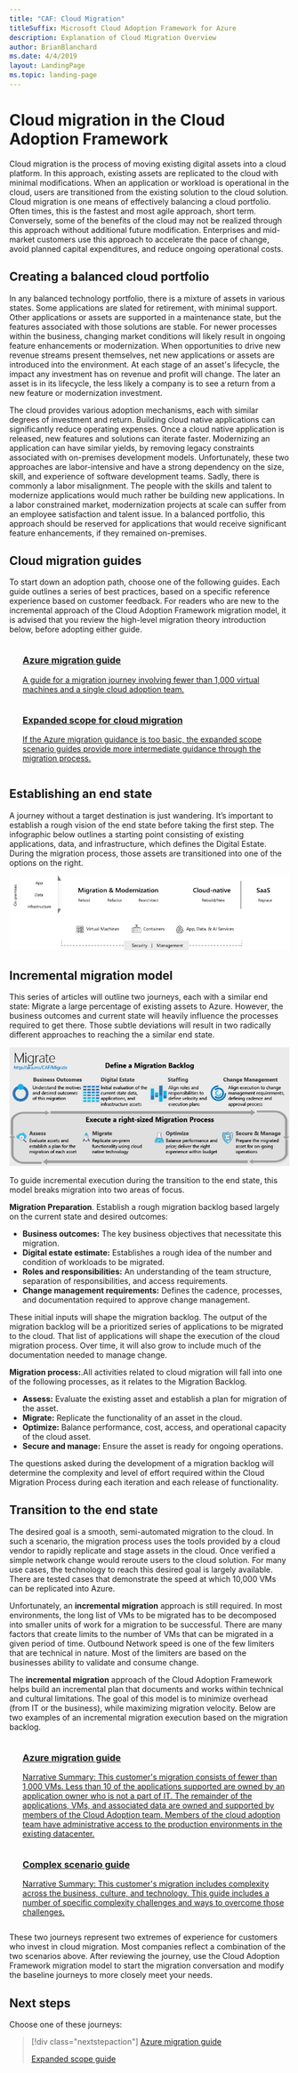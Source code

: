 ```yaml
---
title: "CAF: Cloud Migration"
titleSuffix: Microsoft Cloud Adoption Framework for Azure
description: Explanation of Cloud Migration Overview
author: BrianBlanchard
ms.date: 4/4/2019
layout: LandingPage
ms.topic: landing-page
---
```


# Cloud migration in the Cloud Adoption Framework

Cloud migration is the process of moving existing digital assets into a cloud platform. In this approach, existing assets are replicated to the cloud with minimal modifications. When an application or workload is operational in the cloud, users are transitioned from the existing solution to the cloud solution. Cloud migration is one means of effectively balancing a cloud portfolio. Often times, this is the fastest and most agile approach, short term. Conversely, some of the benefits of the cloud may not be realized through this approach without additional future modification. Enterprises and mid-market customers use this approach to accelerate the pace of change, avoid planned capital expenditures, and reduce ongoing operational costs.

## Creating a balanced cloud portfolio

In any balanced technology portfolio, there is a mixture of assets in various states. Some applications are slated for retirement, with minimal support. Other applications or assets are supported in a maintenance state, but the features associated with those solutions are stable. For newer processes within the business, changing market conditions will likely result in ongoing feature enhancements or modernization. When opportunities to drive new revenue streams present themselves, net new applications or assets are introduced into the environment. At each stage of an asset's lifecycle, the impact any investment has on revenue and profit will change. The later an asset is in its lifecycle, the less likely a company is to see a return from a new feature or modernization investment.

The cloud provides various adoption mechanisms, each with similar degrees of investment and return. Building cloud native applications can significantly reduce operating expenses. Once a cloud native application is released, new features and solutions can iterate faster. Modernizing an application can have similar yields, by removing legacy constraints associated with on-premises development models. Unfortunately, these two approaches are labor-intensive and have a strong dependency on the size, skill, and experience of software development teams. Sadly, there is commonly a labor misalignment. The people with the skills and talent to modernize applications would much rather be building new applications. In a labor constrained market, modernization projects at scale can suffer from an employee satisfaction and talent issue. In a balanced portfolio, this approach should be reserved for applications that would receive significant feature enhancements, if they remained on-premises.

## Cloud migration guides

To start down an adoption path, choose one of the following guides. Each guide outlines a series of best practices, based on a specific reference experience based on customer feedback. For readers who are new to the incremental approach of the Cloud Adoption Framework migration model, it is advised that you review the high-level migration theory introduction below, before adopting either guide.

<!-- markdownlint-disable MD033 -->

<ul class="panelContent cardsZ">
<li style="display: flex; flex-direction: column;">
    <a href="./azure-migration-guide/overview.md" style="display: flex; flex-direction: column; flex: 1 0 auto;">
        <div class="cardSize" style="flex: 1 0 auto; display: flex;">
            <div class="cardPadding" style="display: flex;">
                <div class="card">
                    <div class="cardText">
                        <h3>Azure migration guide</h3>
                        <p>A guide for a migration journey involving fewer than 1,000 virtual machines and a single cloud adoption team.</p>
                    </div>
                </div>
            </div>
        </div>
    </a>
</li>
<li style="display: flex; flex-direction: column;">
    <a href="./expanded-scope/overview.md" style="display: flex; flex-direction: column; flex: 1 0 auto;">
        <div class="cardSize" style="flex: 1 0 auto; display: flex;">
            <div class="cardPadding" style="display: flex;">
                <div class="card">
                    <div class="cardText">
                        <h3>Expanded scope for cloud migration</h3>
                        <p>If the Azure migration guidance is too basic, the expanded scope scenario guides provide more intermediate guidance through the migration process.</p>
                    </div>
                </div>
            </div>
        </div>
    </a>
</li>
</ul>

<!-- markdownlint-enable MD033 -->

## Establishing an end state

A journey without a target destination is just wandering. It’s important to establish a rough vision of the end state before taking the first step. The infographic below outlines a starting point consisting of existing applications, data, and infrastructure, which defines the Digital Estate. During the migration process, those assets are transitioned into one of the options on the right.

![Infographic of the migration options](../_images/migration/migration-options.png)

## Incremental migration model

This series of articles will outline two journeys, each with a similar end state: Migrate a large percentage of existing assets to Azure. However, the business outcomes and current state will heavily influence the processes required to get there. Those subtle deviations will result in two radically different approaches to reaching the a similar end state.

![Cloud Adoption Framework migration model](../_images/operational-transformation-migrate.png)

To guide incremental execution during the transition to the end state, this model breaks migration into two areas of focus.

**Migration Preparation**. Establish a rough migration backlog based largely on the current state and desired outcomes:

- **Business outcomes:** The key business objectives that necessitate this migration.
- **Digital estate estimate:** Establishes a rough idea of the number and condition of workloads to be migrated.
- **Roles and responsibilities:** An understanding of the team structure, separation of responsibilities, and access requirements.
- **Change management requirements:** Defines the cadence, processes, and documentation required to approve change management.

These initial inputs will shape the migration backlog. The output of the migration backlog will be a prioritized series of applications to be migrated to the cloud. That list of applications will shape the execution of the cloud migration process. Over time, it will also grow to include much of the documentation needed to manage change.

**Migration process:**.All activities related to cloud migration will fall into one of the following processes, as it relates to the Migration Backlog.

- **Assess:** Evaluate the existing asset and establish a plan for migration of the asset.
- **Migrate:** Replicate the functionality of an asset in the cloud.
- **Optimize:** Balance performance, cost, access, and operational capacity of the cloud asset.
- **Secure and manage:** Ensure the asset is ready for ongoing operations.

The questions asked during the development of a migration backlog will determine the complexity and level of effort required within the Cloud Migration Process during each iteration and each release of functionality.

## Transition to the end state

The desired goal is a smooth, semi-automated migration to the cloud. In such a scenario, the migration process uses the tools provided by a cloud vendor to rapidly replicate and stage assets in the cloud. Once verified a simple network change would reroute users to the cloud solution. For many use cases, the technology to reach this desired goal is largely available. There are tested cases that demonstrate the speed at which 10,000 VMs can be replicated into Azure.

Unfortunately, an **incremental migration** approach is still required. In most environments, the long list of VMs to be migrated has to be decomposed into smaller units of work for a migration to be successful. There are many factors that create limits to the number of VMs that can be migrated in a given period of time. Outbound Network speed is one of the few limiters that are technical in nature. Most of the limiters are based on the businesses ability to validate and consume change.

The **incremental migration** approach of the Cloud Adoption Framework helps build an incremental plan that documents and works within technical and cultural limitations. The goal of this model is to minimize overhead (from IT or the business), while maximizing migration velocity. Below are two examples of an incremental migration execution based on the migration backlog.

<!-- TODO: 
    Describe the paths, focusing on key differences
    Show an image of the decomposition of the Migration Backlog into Releases and or Iterations
    Describe the current state that suggested that path
     -->

<!-- TODO: 
## Choosing the right journey

The following two journeys outline migration experiences aligned to the narrative of two fictional customers. Choose the journey that best aligns to your current objectives and constraints to establish a baseline for your own migration plan.

**Simple migration:** Rapid migration approach with little overhead.

Narrative Summary: This approach consists of fewer than 1,000 VMs. Less than 10 of the applications supported are owned by an application owner who is not a part of IT. The remainder of the applications, VMs, and associated data are owned and supported by members of the Cloud Adoption team. Members of the Cloud Adoption team have administrative access to the production environments in the existing datacenter.

![Example of Incremental migration evolutions](../../_images/migration/incremental-migration-example.png)

**Complex migration:** Longer term migration with greater rigor in areas of change management, and deeper process controls

Narrative Summary: This approach consists of fewer than 10,000 VMs. Applications are supported by a number of business and IT Application Owners. Central IT has established governance best practices, but prioritizes innovation over control. Administrative access to production environments is dispersed across business units to create separation of responsibility.

![Example of Incremental migration evolutions](../../_images/migration/incremental-migration-example.png)

-->

<!-- markdownlint-disable MD033 -->

<ul class="panelContent cardsZ">
<li style="display: flex; flex-direction: column;">
    <a href="./azure-migration-guide/overview.md" style="display: flex; flex-direction: column; flex: 1 0 auto;">
        <div class="cardSize" style="flex: 1 0 auto; display: flex;">
            <div class="cardPadding" style="display: flex;">
                <div class="card">
                    <div class="cardText">
                        <h3>Azure migration guide</h3>
                        <p>Narrative Summary: This customer's migration consists of fewer than 1,000 VMs. Less than 10 of the applications supported are owned by an application owner who is not a part of IT. The remainder of the applications, VMs, and associated data are owned and supported by members of the Cloud Adoption team. Members of the cloud adoption team have administrative access to the production environments in the existing datacenter.</p>
                    </div>
                </div>
            </div>
        </div>
    </a>
</li>
<li style="display: flex; flex-direction: column;">
    <a href="./expanded-scope/overview.md" style="display: flex; flex-direction: column; flex: 1 0 auto;">
        <div class="cardSize" style="flex: 1 0 auto; display: flex;">
            <div class="cardPadding" style="display: flex;">
                <div class="card">
                    <div class="cardText">
                        <h3>Complex scenario guide</h3>
                        <p>Narrative Summary: This customer's migration includes complexity across the business, culture, and technology. This guide includes a number of specific complexity challenges and ways to overcome those challenges.</p>
                    </div>
                </div>
            </div>
        </div>
    </a>
</li>
</ul>

<!-- markdownlint-enable MD033 -->

These two journeys represent two extremes of experience for customers who invest in cloud migration. Most companies reflect a combination of the two scenarios above. After reviewing the journey, use the Cloud Adoption Framework migration model to start the migration conversation and modify the baseline journeys to more closely meet your needs.

## Next steps

Choose one of these journeys:

> [!div class="nextstepaction"]
> [Azure migration guide](./azure-migration-guide/index.md)
>
> [Expanded scope guide](./expanded-scope/index.md)
